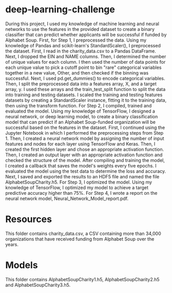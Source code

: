 # deep-learning-challenge
During this project, I used my knowledge of machine learning and neural networks to use the features in the provided dataset to create a binary classifier that can predict whether applicants will be successful if funded by Alphabet Soup. First, for Step 1, I preprocessed the data. Using my knowledge of Pandas and scikit-learn's StandardScaler(), I preprocessed the dataset. First, I read in the charity_data.csv to a Pandas DataFrame. Next, I dropped the EIN and NAME columns. Then, I determined the number of unique values for each column. I then used the number of data points for each unique value to pick a cutoff point to bin "rare" categorical variables together in a new value, Other, and then checked if the binning was successful. Next, I used pd.get_dummies() to encode categorical variables. Then, I split the preprocessed data into a features array, X, and a target array, y. I used these arrays and the train_test_split function to split the data into training and testing datasets. I scaled the training and testing features datasets by creating a StandardScaler instance, fitting it to the training data, then using the transform function. For Step 2, I compiled, trained and evaluated the model. Using my knowledge of TensorFlow, I designed a neural network, or deep learning model, to create a binary classification model that can predict if an Alphabet Soup-funded organization will be successful based on the features in the dataset. First, I continued using the Jupyter Notebook in which I performed the preprocessing steps from Step 1. Then, I created a neural network model by assigning the number of input features and nodes for each layer using TensorFlow and Keras. Then, I created the first hidden layer and chose an appropriate activation function. Then, I created an output layer with an appropriate activation function and checked the structure of the model. After compiling and training the model, I created a callback that saves the model's weights every five epochs. I evaluated the model using the test data to determine the loss and accuracy. Next, I saved and exported the results to an HDF5 file and named the file AlphabetSoupCharity.h5. For Step 3, I optimized the model. Using my knowledge of TensorFlow, I optimized my model to achieve a target predictive accuracy higher than 75%. For Step 4, I wrote a report on the neural network model, Neural_Network_Model_report.pdf.

# Resources
This folder contains charity_data.csv, a CSV containing more than 34,000 organizations that have received funding from Alphabet Soup over the years.

# Models
This folder contains AlphabetSoupCharity1.h5, AlphabetSoupCharity2.h5 and AlphabetSoupCharity3.h5.

